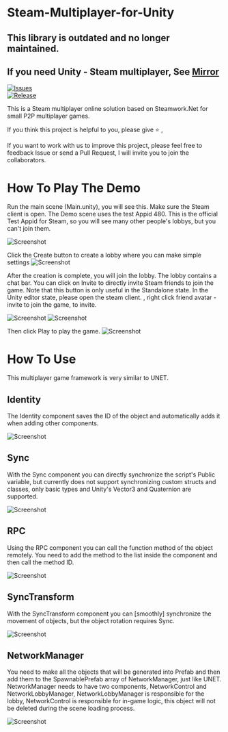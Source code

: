 # Steam-Multiplayer-for-Unity
## This library is outdated and no longer maintained.

## If you need Unity - Steam multiplayer, See [Mirror](https://github.com/vis2k/Mirror)<br>

[![Issues](https://img.shields.io/github/issues/Asixa/Steam-Multiplayer-for-Unity.svg?style=flat-square)](https://github.com/Asixa/Steam-Multiplayer-for-Unity/issues)  
[![Release](https://img.shields.io/github/release/Asixa/Steam-Multiplayer-for-Unity.svg?style=flat-square)](https://github.com/Asixa/Steam-Multiplayer-for-Unity/releases/latest)

This is a Steam multiplayer online solution based on Steamwork.Net for small P2P multiplayer games.

If you think this project is helpful to you, please give :star: ,

If you want to work with us to improve this project, please feel free to feedback Issue or send a Pull Request, I will invite you to join the collaborators.

# How To Play The Demo
Run the main scene (Main.unity), you will see this.
Make sure the Steam client is open. The Demo scene uses the test Appid 480. This is the official Test Appid for Steam, so you will see many other people's lobbys, but you can't join them.

![Screenshot](https://github.com/Asixa/Steam-Multiplayer-for-Unity/blob/master/GitHub/Resource/Tutorial1.png?raw=true "Screenshot")

Click the Create button to create a lobby where you can make simple settings
![Screenshot](https://github.com/Asixa/Steam-Multiplayer-for-Unity/blob/master/GitHub/Resource/Tutorial2.png?raw=true "Screenshot")

After the creation is complete, you will join the lobby. The lobby contains a chat bar. You can click on Invite to directly invite Steam friends to join the game. Note that this button is only useful in the Standalone state. In the Unity editor state, please open the steam client. , right click friend avatar - invite to join the game, to invite.

![Screenshot](https://github.com/Asixa/Steam-Multiplayer-for-Unity/blob/master/GitHub/Resource/Tutorial3.png?raw=true "Screenshot")
![Screenshot](https://github.com/Asixa/Steam-Multiplayer-for-Unity/blob/master/GitHub/Resource/Tutorial10.png?raw=true "Screenshot")

Then click Play to play the game.
![Screenshot](https://github.com/Asixa/Steam-Multiplayer-for-Unity/blob/master/GitHub/Resource/Tutorial11.jpg?raw=true "Screenshot")

# How To Use
This multiplayer game framework is very similar to UNET.

## Identity
The Identity component saves the ID of the object and automatically adds it when adding other components.

![Screenshot](https://github.com/Asixa/Steam-Multiplayer-for-Unity/blob/master/GitHub/Resource/Tutorial8.png?raw=true "Screenshot")

## Sync
With the Sync component you can directly synchronize the script's Public variable, but currently does not support synchronizing custom structs and classes, only basic types and Unity's Vector3 and Quaternion are supported.

![Screenshot](https://github.com/Asixa/Steam-Multiplayer-for-Unity/blob/master/GitHub/Resource/Tutorial5.png?raw=true "Screenshot")
## RPC
Using the RPC component you can call the function method of the object remotely. You need to add the method to the list inside the component and then call the method ID.

![Screenshot](https://github.com/Asixa/Steam-Multiplayer-for-Unity/blob/master/GitHub/Resource/Tutorial6.png?raw=true "Screenshot")

## SyncTransform
With the SyncTransform component you can [smoothly] synchronize the movement of objects, but the object rotation requires Sync.

![Screenshot](https://github.com/Asixa/Steam-Multiplayer-for-Unity/blob/master/GitHub/Resource/Tutorial7.png?raw=true "Screenshot")

## NetworkManager
You need to make all the objects that will be generated into Prefab and then add them to the SpawnablePrefab array of NetworkManager, just like UNET.
NetworkManager needs to have two components, NetworkControl and NetworkLobbyManager, NetworkLobbyManager is responsible for the lobby, NetworkControl is responsible for in-game logic, this object will not be deleted during the scene loading process.

![Screenshot](https://github.com/Asixa/Steam-Multiplayer-for-Unity/blob/master/GitHub/Resource/Tutorial9.png?raw=true "Screenshot")

